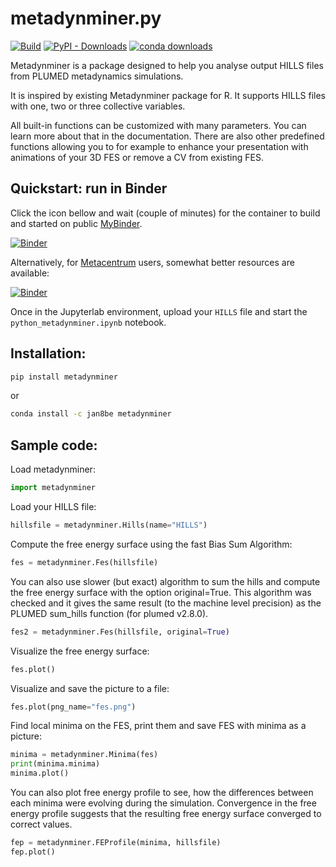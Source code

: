 # metadynminer.py



[![Build](https://github.com/Jan8be/metadynminer.py/actions/workflows/ci.yml/badge.svg)](https://github.com/Jan8be/metadynminer.py/actions/workflows/ci.yml)
[![PyPI - Downloads](https://img.shields.io/pypi/dm/metadynminer?label=PyPI%20downloads&color=green&link=https%3A%2F%2Fpypi.org%2Fproject%2Fmetadynminer%2F)](https://pypi.org/project/metadynminer/)
[![conda downloads](https://img.shields.io/conda/d/Jan8be/metadynminer?label=Conda%20total%20downloads&color=green&link=https%3A%2F%2Fanaconda.org%2FJan8be%2Fmetadynminer)](https://anaconda.org/Jan8be/metadynminer)


Metadynminer is a package designed to help you analyse output HILLS files from PLUMED metadynamics simulations. 

It is inspired by existing Metadynminer package for R. It supports HILLS files with one, two or three collective variables. 

All built-in functions can be customized with many parameters. You can learn more about that in the documentation. There are also other predefined functions allowing you to for example to enhance your presentation with animations of your 3D FES or remove a CV from existing FES. 

## Quickstart: run in Binder

Click the icon bellow and wait (couple of minutes) for the container to build and started on public [MyBinder](http://mybinder.org/).

[![Binder](https://mybinder.org/badge_logo.svg)](https://mybinder.org/v2/gh/jan8be/metadynminer.py/main)

Alternatively, for [Metacentrum](https://metacentrum.cz/) users, somewhat better resources are available:

[![Binder](https://binderhub.cloud.e-infra.cz/badge_logo.svg)](https://binderhub.cloud.e-infra.cz/v2/gh/jan8be/metadynminer.py/main?urlpath=lab)

Once in the Jupyterlab environment, upload your ```HILLS``` file and start the ```python_metadynminer.ipynb``` notebook.

## Installation:

```bash
pip install metadynminer
```
or
```bash
conda install -c jan8be metadynminer
```

## Sample code:

Load metadynminer:
```python
import metadynminer
```

Load your HILLS file: 
```python
hillsfile = metadynminer.Hills(name="HILLS")
```
Compute the free energy surface using the fast Bias Sum Algorithm:
```python
fes = metadynminer.Fes(hillsfile)
```

You can also use slower (but exact) algorithm to sum the hills and compute the free energy surface 
with the option original=True. This algorithm was checked and it gives the same result 
(to the machine level precision) as the PLUMED sum_hills function (for plumed v2.8.0).
```python
fes2 = metadynminer.Fes(hillsfile, original=True)
```

Visualize the free energy surface:
```python
fes.plot()
```

Visualize and save the picture to a file:
```python
fes.plot(png_name="fes.png")
```

Find local minima on the FES, print them and save FES with minima as a picture:
```python
minima = metadynminer.Minima(fes)
print(minima.minima)
minima.plot()
```

You can also plot free energy profile to see, how the differences between each minima were evolving 
during the simulation. Convergence in the free energy profile suggests that the resulting free energy surface converged to correct values.
```python
fep = metadynminer.FEProfile(minima, hillsfile)
fep.plot()
```

